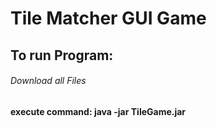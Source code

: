 # Tile Matcher GUI Game

## To run Program:

###### Download all Files

**execute command: java -jar TileGame.jar**
